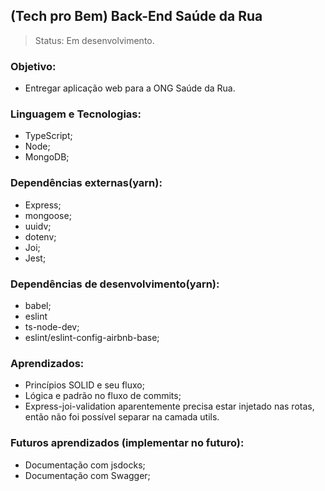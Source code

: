 ## (Tech pro Bem) Back-End Saúde da Rua 
>Status: Em desenvolvimento.

### Objetivo:
- Entregar aplicação web para a ONG Saúde da Rua.

### Linguagem e Tecnologias:
- TypeScript;
- Node;
- MongoDB;

### Dependências externas(yarn):
- Express;
- mongoose;
- uuidv;
- dotenv;
- Joi;
- Jest;

### Dependências de desenvolvimento(yarn):
- babel;
- eslint
- ts-node-dev;
- eslint/eslint-config-airbnb-base;

### Aprendizados:
- Princípios SOLID e seu fluxo;
- Lógica e padrão no fluxo de commits;
- Express-joi-validation aparentemente precisa estar injetado
nas rotas, então não foi possível separar na camada utils.

### Futuros aprendizados (implementar no futuro):
- Documentação com jsdocks;
- Documentação com Swagger;